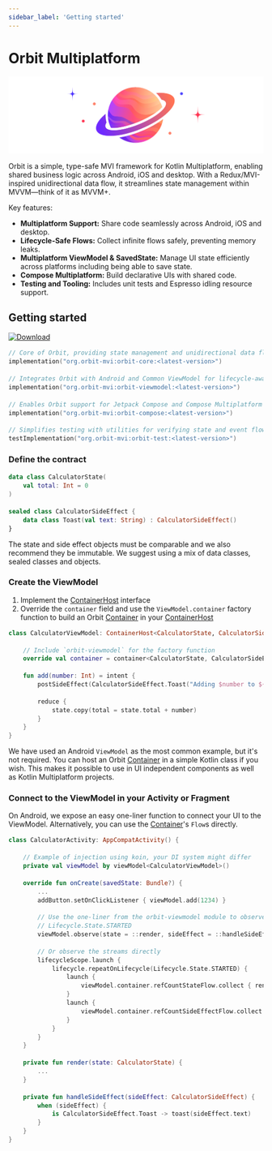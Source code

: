 ```yaml
---
sidebar_label: 'Getting started'
---
```


# Orbit Multiplatform

![Logo](images/logo.png)

Orbit is a simple, type-safe MVI framework for Kotlin Multiplatform, enabling
shared business logic across Android, iOS and desktop. With a Redux/MVI-inspired
unidirectional data flow, it streamlines state management within MVVM—think of
it as MVVM+.

Key features:
- **Multiplatform Support:** Share code seamlessly across Android, iOS and
  desktop.
- **Lifecycle-Safe Flows:** Collect infinite flows safely, preventing memory
  leaks.
- **Multiplatform ViewModel & SavedState:** Manage UI state efficiently across
  platforms including being able to save state.
- **Compose Multiplatform:** Build declarative UIs with shared code.
- **Testing and Tooling:** Includes unit tests and Espresso idling resource
  support.

## Getting started

[![Download](https://img.shields.io/maven-central/v/org.orbit-mvi/orbit-viewmodel)](https://search.maven.org/artifact/org.orbit-mvi/orbit-viewmodel)

```kotlin
// Core of Orbit, providing state management and unidirectional data flow (multiplatform)
implementation("org.orbit-mvi:orbit-core:<latest-version>")

// Integrates Orbit with Android and Common ViewModel for lifecycle-aware state handling (Android, iOS, desktop)
implementation("org.orbit-mvi:orbit-viewmodel:<latest-version>")

// Enables Orbit support for Jetpack Compose and Compose Multiplatform (Android, iOS, desktop)
implementation("org.orbit-mvi:orbit-compose:<latest-version>")

// Simplifies testing with utilities for verifying state and event flows (multiplatform)
testImplementation("org.orbit-mvi:orbit-test:<latest-version>")
```

### Define the contract

```kotlin
data class CalculatorState(
    val total: Int = 0
)

sealed class CalculatorSideEffect {
    data class Toast(val text: String) : CalculatorSideEffect()
}
```

The state and side effect objects must be comparable and we also recommend
they be immutable. We suggest using a mix of data classes, sealed classes and
objects.

### Create the ViewModel

1. Implement the
   [ContainerHost](pathname:///dokka/orbit-core/org.orbitmvi.orbit/-container-host/)
   interface
1. Override the `container` field and use the `ViewModel.container` factory
   function to build an Orbit
   [Container](pathname:///dokka/orbit-core/org.orbitmvi.orbit/-container/)
   in your
   [ContainerHost](pathname:///dokka/orbit-core/org.orbitmvi.orbit/-container-host/)

```kotlin
class CalculatorViewModel: ContainerHost<CalculatorState, CalculatorSideEffect>, ViewModel() {

    // Include `orbit-viewmodel` for the factory function
    override val container = container<CalculatorState, CalculatorSideEffect>(CalculatorState())

    fun add(number: Int) = intent {
        postSideEffect(CalculatorSideEffect.Toast("Adding $number to ${state.total}!"))

        reduce {
            state.copy(total = state.total + number)
        }
    }
}
```

We have used an Android `ViewModel` as the most common example, but it's not
required. You can host an Orbit
[Container](pathname:///dokka/orbit-core/org.orbitmvi.orbit/-container/)
in a simple Kotlin class if you wish. This makes it possible to use in UI
independent components as well as Kotlin Multiplatform projects.

### Connect to the ViewModel in your Activity or Fragment

On Android, we expose an easy one-liner function to connect your UI to the
ViewModel. Alternatively, you can use the
[Container](pathname:///dokka/orbit-core/org.orbitmvi.orbit/-container/)'s
`Flow`s directly.

```kotlin
class CalculatorActivity: AppCompatActivity() {

    // Example of injection using koin, your DI system might differ
    private val viewModel by viewModel<CalculatorViewModel>()

    override fun onCreate(savedState: Bundle?) {
        ...
        addButton.setOnClickListener { viewModel.add(1234) }

        // Use the one-liner from the orbit-viewmodel module to observe when
        // Lifecycle.State.STARTED
        viewModel.observe(state = ::render, sideEffect = ::handleSideEffect)

        // Or observe the streams directly
        lifecycleScope.launch {
            lifecycle.repeatOnLifecycle(Lifecycle.State.STARTED) {
                launch {
                    viewModel.container.refCountStateFlow.collect { render(it) }
                }
                launch {
                    viewModel.container.refCountSideEffectFlow.collect { handleSideEffect(it) }
                }
            }
        }
    }

    private fun render(state: CalculatorState) {
        ...
    }

    private fun handleSideEffect(sideEffect: CalculatorSideEffect) {
        when (sideEffect) {
            is CalculatorSideEffect.Toast -> toast(sideEffect.text)
        }
    }
}
```
